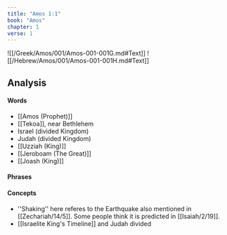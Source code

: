 ```yaml
---
title: "Amos 1:1"
book: "Amos"
chapter: 1
verse: 1
---
```

![[/Greek/Amos/001/Amos-001-001G.md#Text]]
![[/Hebrew/Amos/001/Amos-001-001H.md#Text]]

## Analysis

#### Words

* [[Amos (Prophet)]]
* [[Tekoa]], near Bethlehem
* Israel (divided Kingdom)
* Judah (divided Kingdom)
* [[Uzziah (King)]]
* [[Jeroboam (The Great)]]
* [[Joash (King)]]

#### Phrases

#### Concepts

* ''Shaking'' here referes to the Earthquake also mentioned in [[Zechariah/14/5]]. Some people think it is predicted in [[Isaiah/2/19]].
* [[Israelite King's Timeline]] and Judah divided
